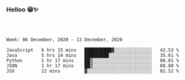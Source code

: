 ### Helloo 😁✨

<!-- <img align="left" alt="GIF" height="300px" src="https://github.com/UdithaIshan/UdithaIshan/blob/master/assets/giphy.gif" />-->
<br>
<br>

<!--START_SECTION:waka-->
```text
Week: 06 December, 2020 - 13 December, 2020

JavaScript   6 hrs 15 mins   ██████████▓░░░░░░░░░░░░░░   42.53 % 
Java         5 hrs 14 mins   █████████░░░░░░░░░░░░░░░░   35.61 % 
Python       1 hr 17 mins    ██▒░░░░░░░░░░░░░░░░░░░░░░   08.81 % 
JSON         1 hr 17 mins    ██▒░░░░░░░░░░░░░░░░░░░░░░   08.80 % 
JSX          22 mins         ▓░░░░░░░░░░░░░░░░░░░░░░░░   02.52 % 
```
<!--END_SECTION:waka-->

<!--

Here are some ideas to get you started:

- 🔭 I’m currently working on ...
- 🌱 I’m currently learning ...
- 👯 I’m looking to collaborate on ...
- 🤔 I’m looking for help with ...
- 💬 Ask me about ...
- 📫 How to reach me: ...
- 😄 Pronouns: ...
- ⚡ Fun fact: ...
-->

<!--## My stats 📊-->
<!-- [![Top Langs](https://github-readme-stats.vercel.app/api/top-langs/?username=UdithaIshan&show_icons=true)](https://github.com/anuraghazra/github-readme-stats) -->

<!--[![Top Langs](https://github-readme-stats.vercel.app/api/top-langs/?username=UdithaIshan&exclude_repo=Todo-WebApp&layout=compact)](https://github.com/UdithaIshan/github-readme-stats)-->
<!--[![Anurag's github stats](https://github-readme-stats.vercel.app/api?username=UdithaIshan&show_icons=true)](https://github.com/UdithaIshan/github-readme-stats)-->
<!--#### Stats:chart_with_upwards_trend: 
[![Anurag's github stats](https://github-readme-stats.vercel.app/api?username=UdithaIshan&show_icons=true)](https://github.com/anuraghazra/github-readme-stats)-->

<br>
<br>


<!--
- 🔭 I’m currently working on [Sindu Music Player](https://github.com/UdithaIshan/sindu) 🎶 -->
<br><br><br> 

<!-- ![](https://komarev.com/ghpvc/?username=UdithaIshan&style=plastic&color=blueviolet) -->
